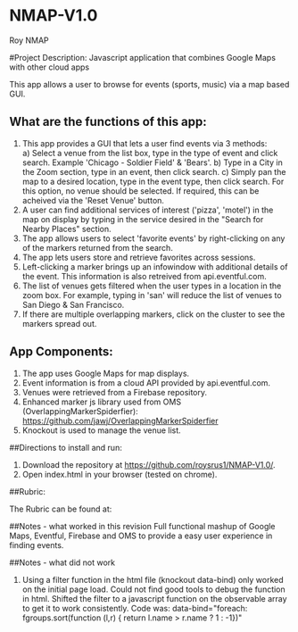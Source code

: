 # NMAP-V1.0
Roy NMAP


#Project Description: Javascript application that combines Google Maps with other cloud apps


This app allows a user to browse for events (sports, music) via a map based GUI.

## What are the functions of this app:
1. This app provides a GUI that lets a user find events via 3 methods:<br>
    a) Select a venue from the list box, type in the type of event and click search.  Example 'Chicago - Soldier Field' & 'Bears'.
    b) Type in a City in the Zoom section, type in an event, then click search.
    c) Simply pan the map to a desired location, type in the event type, then click search.  For this option,
        no venue should be selected.  If required, this can be acheived via the 'Reset Venue' button.
2.  A user can find additional services of interest ('pizza', 'motel') in the map on display by typing in the service desired
    in the "Search for Nearby Places" section.
3.  The app allows users to select 'favorite events' by right-clicking on any of the markers returned from the search.
4.  The app lets users store and retrieve favorites across sessions.
5.  Left-clicking a marker brings up an infowindow with additional details of the event.  This information is also retreived
       from api.eventful.com.
6.  The list of venues gets filtered when the user types in a location in the zoom box.  For example, typing in 'san' will reduce the list of venues to San Diego & San Francisco.
7.  If there are multiple overlapping markers, click on the cluster to see the markers spread out. 

## App Components:
1. The app uses Google Maps for map displays.
2. Event information is from a cloud API provided by api.eventful.com.
3. Venues were retrieved from a Firebase repository.
4. Enhanced marker js library used from OMS (OverlappingMarkerSpiderfier):
    https://github.com/jawj/OverlappingMarkerSpiderfier
5. Knockout is used to manage the venue list.


##Directions to install and run:
1. Download the repository at https://github.com/roysrus1/NMAP-V1.0/.
2. Open index.html in your browser (tested on chrome).


##Rubric:

The Rubric can be found at:  <a href="https://review.udacity.com/#!/rubrics/17/view"></a>

##Notes - what worked in this revision
Full functional mashup of Google Maps, Eventful, Firebase and OMS to provide a easy user experience in finding events.


##Notes - what did not work
1) Using a filter function in the html file (knockout data-bind) only worked on the initial page load.  Could not find good tools to debug the function in html.  Shifted the filter to a javascript function on the observable array to get it to work consistently.  Code was:  data-bind="foreach: fgroups.sort(function (l,r) { return l.name > r.name ? 1 : -1})"
